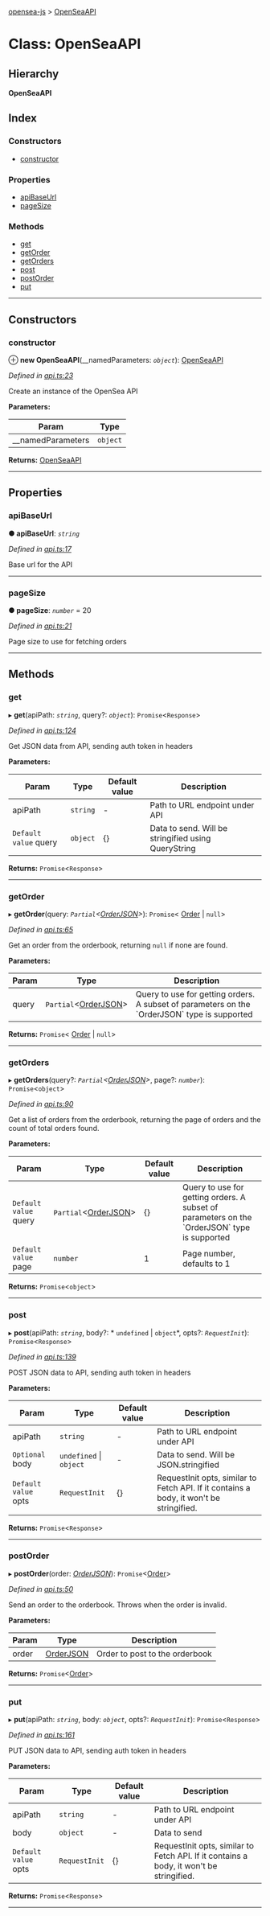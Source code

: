 [opensea-js](../README.md) > [OpenSeaAPI](../classes/openseaapi.md)

# Class: OpenSeaAPI

## Hierarchy

**OpenSeaAPI**

## Index

### Constructors

* [constructor](openseaapi.md#constructor)

### Properties

* [apiBaseUrl](openseaapi.md#apibaseurl)
* [pageSize](openseaapi.md#pagesize)

### Methods

* [get](openseaapi.md#get)
* [getOrder](openseaapi.md#getorder)
* [getOrders](openseaapi.md#getorders)
* [post](openseaapi.md#post)
* [postOrder](openseaapi.md#postorder)
* [put](openseaapi.md#put)

---

## Constructors

<a id="constructor"></a>

###  constructor

⊕ **new OpenSeaAPI**(__namedParameters: *`object`*): [OpenSeaAPI](openseaapi.md)

*Defined in [api.ts:23](https://github.com/ProjectOpenSea/opensea-js/blob/4452f8a/src/api.ts#L23)*

Create an instance of the OpenSea API

**Parameters:**

| Param | Type |
| ------ | ------ |
| __namedParameters | `object` |

**Returns:** [OpenSeaAPI](openseaapi.md)

___

## Properties

<a id="apibaseurl"></a>

###  apiBaseUrl

**● apiBaseUrl**: *`string`*

*Defined in [api.ts:17](https://github.com/ProjectOpenSea/opensea-js/blob/4452f8a/src/api.ts#L17)*

Base url for the API

___
<a id="pagesize"></a>

###  pageSize

**● pageSize**: *`number`* = 20

*Defined in [api.ts:21](https://github.com/ProjectOpenSea/opensea-js/blob/4452f8a/src/api.ts#L21)*

Page size to use for fetching orders

___

## Methods

<a id="get"></a>

###  get

▸ **get**(apiPath: *`string`*, query?: *`object`*): `Promise`<`Response`>

*Defined in [api.ts:124](https://github.com/ProjectOpenSea/opensea-js/blob/4452f8a/src/api.ts#L124)*

Get JSON data from API, sending auth token in headers

**Parameters:**

| Param | Type | Default value | Description |
| ------ | ------ | ------ | ------ |
| apiPath | `string` | - |  Path to URL endpoint under API |
| `Default value` query | `object` |  {} |  Data to send. Will be stringified using QueryString |

**Returns:** `Promise`<`Response`>

___
<a id="getorder"></a>

###  getOrder

▸ **getOrder**(query: *`Partial`<[OrderJSON](../interfaces/orderjson.md)>*): `Promise`< [Order](../interfaces/order.md) &#124; `null`>

*Defined in [api.ts:65](https://github.com/ProjectOpenSea/opensea-js/blob/4452f8a/src/api.ts#L65)*

Get an order from the orderbook, returning `null` if none are found.

**Parameters:**

| Param | Type | Description |
| ------ | ------ | ------ |
| query | `Partial`<[OrderJSON](../interfaces/orderjson.md)> |  Query to use for getting orders. A subset of parameters on the \`OrderJSON\` type is supported |

**Returns:** `Promise`< [Order](../interfaces/order.md) &#124; `null`>

___
<a id="getorders"></a>

###  getOrders

▸ **getOrders**(query?: *`Partial`<[OrderJSON](../interfaces/orderjson.md)>*, page?: *`number`*): `Promise`<`object`>

*Defined in [api.ts:90](https://github.com/ProjectOpenSea/opensea-js/blob/4452f8a/src/api.ts#L90)*

Get a list of orders from the orderbook, returning the page of orders and the count of total orders found.

**Parameters:**

| Param | Type | Default value | Description |
| ------ | ------ | ------ | ------ |
| `Default value` query | `Partial`<[OrderJSON](../interfaces/orderjson.md)> |  {} |  Query to use for getting orders. A subset of parameters on the \`OrderJSON\` type is supported |
| `Default value` page | `number` | 1 |  Page number, defaults to 1 |

**Returns:** `Promise`<`object`>

___
<a id="post"></a>

###  post

▸ **post**(apiPath: *`string`*, body?: * `undefined` &#124; `object`*, opts?: *`RequestInit`*): `Promise`<`Response`>

*Defined in [api.ts:139](https://github.com/ProjectOpenSea/opensea-js/blob/4452f8a/src/api.ts#L139)*

POST JSON data to API, sending auth token in headers

**Parameters:**

| Param | Type | Default value | Description |
| ------ | ------ | ------ | ------ |
| apiPath | `string` | - |  Path to URL endpoint under API |
| `Optional` body |  `undefined` &#124; `object`| - |  Data to send. Will be JSON.stringified |
| `Default value` opts | `RequestInit` |  {} |  RequestInit opts, similar to Fetch API. If it contains a body, it won't be stringified. |

**Returns:** `Promise`<`Response`>

___
<a id="postorder"></a>

###  postOrder

▸ **postOrder**(order: *[OrderJSON](../interfaces/orderjson.md)*): `Promise`<[Order](../interfaces/order.md)>

*Defined in [api.ts:50](https://github.com/ProjectOpenSea/opensea-js/blob/4452f8a/src/api.ts#L50)*

Send an order to the orderbook. Throws when the order is invalid.

**Parameters:**

| Param | Type | Description |
| ------ | ------ | ------ |
| order | [OrderJSON](../interfaces/orderjson.md) |  Order to post to the orderbook |

**Returns:** `Promise`<[Order](../interfaces/order.md)>

___
<a id="put"></a>

###  put

▸ **put**(apiPath: *`string`*, body: *`object`*, opts?: *`RequestInit`*): `Promise`<`Response`>

*Defined in [api.ts:161](https://github.com/ProjectOpenSea/opensea-js/blob/4452f8a/src/api.ts#L161)*

PUT JSON data to API, sending auth token in headers

**Parameters:**

| Param | Type | Default value | Description |
| ------ | ------ | ------ | ------ |
| apiPath | `string` | - |  Path to URL endpoint under API |
| body | `object` | - |  Data to send |
| `Default value` opts | `RequestInit` |  {} |  RequestInit opts, similar to Fetch API. If it contains a body, it won't be stringified. |

**Returns:** `Promise`<`Response`>

___

